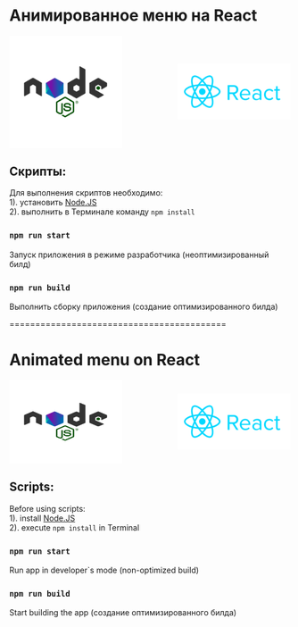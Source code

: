 # Анимированное меню на React

<div style="width: 100%; display: flex; justify-content: space-between; align-items: center">
    <img 
        src="src/assets/images/docs/nodejs-new-pantone-black.svg"
        style="width: 40%"
    />
    <img 
        src="src/assets/images/docs/reactjs-ar21.svg"
        style="width: 40%"
    />
</div>

## Скрипты:
Для выполнения скриптов необходимо: \
1). установить [Node.JS](https://nodejs.org/en/download/) \
2). выполнить в Терминале команду `npm install`

### `npm run start`
Запуск приложения в режиме разработчика (неоптимизированный билд)

### `npm run build`
Выполнить сборку приложения (создание оптимизированного билда)

==========================================

# Animated menu on React

<div style="width: 100%; 
            display: flex; 
            justify-content: space-between; 
            align-items: center;
            height: 150px"
>
    <img 
        src="src/assets/images/docs/nodejs-new-pantone-black.svg"
        style="width: 40%; max-height: 100%"
    />
    <img 
        src="src/assets/images/docs/reactjs-ar21.svg"
        style="width: 40%; max-height: 100%"
    />
</div>

## Scripts:
Before using scripts: \
1). install [Node.JS](https://nodejs.org/en/download/) \
2). execute `npm install` in Terminal

### `npm run start`
Run app in developer`s mode (non-optimized build)

### `npm run build`
Start building the app (создание оптимизированного билда)